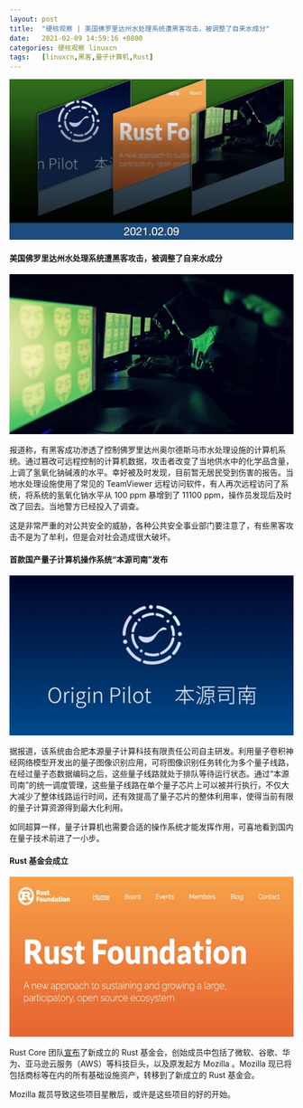 ```yaml
---
layout: post
title:	"硬核观察 | 美国佛罗里达州水处理系统遭黑客攻击，被调整了自来水成分"
date:	2021-02-09 14:59:16 +0800 
categories:	硬核观察 linuxcn 
tags:	[linuxcn,黑客,量子计算机,Rust]
---
```



![](/Asserts/Images/album/202102/09/145729yzny6nnhoarn9ul5.jpg)


#### 美国佛罗里达州水处理系统遭黑客攻击，被调整了自来水成分


![](/Asserts/Images/album/202102/09/145436q6ncx333uch838bp.jpg)


报道称，有黑客成功渗透了控制佛罗里达州奥尔德斯马市水处理设施的计算机系统。通过篡改可远程控制的计算机数据，攻击者改变了当地供水中的化学品含量，上调了氢氧化钠碱液的水平。幸好被及时发现，目前暂无居民受到伤害的报告。当地水处理设施使用了常见的 TeamViewer 远程访问软件，有人再次远程访问了系统，将系统的氢氧化钠水平从 100 ppm 暴增到了 11100 ppm，操作员发现后及时改了回去。当地警方已经投入了调查。


这是非常严重的对公共安全的威胁，各种公共安全事业部门要注意了，有些黑客攻击不是为了牟利，但是会对社会造成很大破坏。


#### 首款国产量子计算机操作系统“本源司南”发布


![](/Asserts/Images/album/202102/09/145503e33b5h4iabwurwhv.jpg)


据报道，该系统由合肥本源量子计算科技有限责任公司自主研发。利用量子卷积神经网络模型开发出的量子图像识别应用，可将图像识别任务转化为多个量子线路，在经过量子态数据编码之后，这些量子线路就处于排队等待运行状态。通过“本源司南”的统一调度管理，这些量子线路在单个量子芯片上可以被并行执行，不仅大大减少了整体线路运行时间，还有效提高了量子芯片的整体利用率，使得当前有限的量子计算资源得到最大化利用。


如同超算一样，量子计算机也需要合适的操作系统才能发挥作用，可喜地看到国内在量子技术前进了一小步。


#### Rust 基金会成立


![](/Asserts/Images/album/202102/09/145518i3pnsm6u035jn58s.jpg)


Rust Core 团队[宣布](https://foundation.rust-lang.org/posts/2021-02-08-hello-world/ "https://foundation.rust-lang.org/posts/2021-02-08-hello-world/")了新成立的 Rust 基金会，创始成员中包括了微软、谷歌、华为、亚马逊云服务（AWS）等科技巨头，以及原发起方 Mozilla 。Mozilla 现已将包括商标等在内的所有基础设施资产，转移到了新成立的 Rust 基金会。


Mozilla 裁员导致这些项目星散后，或许是这些项目的好的开始。
